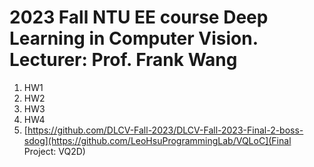 # 2023 Fall NTU EE course Deep Learning in Computer Vision. Lecturer: Prof. Frank Wang
1. HW1
2. HW2
3. HW3
4. HW4
5. [https://github.com/DLCV-Fall-2023/DLCV-Fall-2023-Final-2-boss-sdog](https://github.com/LeoHsuProgrammingLab/VQLoC](Final Project: VQ2D)
